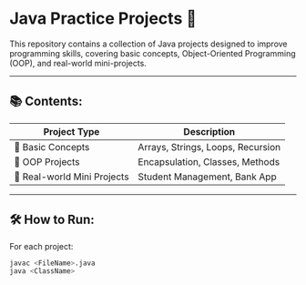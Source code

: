 # Java Practice Projects 🚀

This repository contains a collection of Java projects designed to improve programming skills, covering basic concepts, Object-Oriented Programming (OOP), and real-world mini-projects.

---

## 📚 Contents:

| Project Type           | Description                       |
|------------------------|-----------------------------------|
| 🔹 Basic Concepts      | Arrays, Strings, Loops, Recursion |
| 🔹 OOP Projects        | Encapsulation, Classes, Methods   |
| 🔹 Real-world Mini Projects | Student Management, Bank App |

---

## 🛠️ How to Run:

For each project:

```bash
javac <FileName>.java
java <ClassName>
